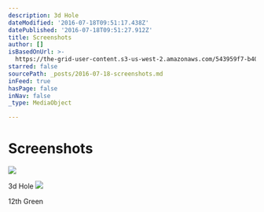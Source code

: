 ```yaml
---
description: 3d Hole
dateModified: '2016-07-18T09:51:17.438Z'
datePublished: '2016-07-18T09:51:27.912Z'
title: Screenshots
author: []
isBasedOnUrl: >-
  https://the-grid-user-content.s3-us-west-2.amazonaws.com/543959f7-b407-4276-b425-39ddfe031369.jpg
starred: false
sourcePath: _posts/2016-07-18-screenshots.md
inFeed: true
hasPage: false
inNav: false
_type: MediaObject

---
```

# Screenshots
![](https://imgflo.herokuapp.com/graph/vahj1ThiexotieMo/c452694e24da0173d04ba68089a7b387/croprotate.jpg?cropheight=1023&cropwidth=1600&degrees=0&input=https%3A%2F%2Fthe-grid-user-content.s3-us-west-2.amazonaws.com%2F543959f7-b407-4276-b425-39ddfe031369.jpg&x=0&y=0)

3d Hole
![](https://imgflo.herokuapp.com/graph/vahj1ThiexotieMo/70964e3c81bd2fc02bda5d6704b6f6f3/croprotate.jpg?cropheight=1023&cropwidth=1600&degrees=0&input=https%3A%2F%2Fthe-grid-user-content.s3-us-west-2.amazonaws.com%2F4fd7716e-6f94-46fa-a69f-0b0361089b12.jpg&x=0&y=0)

12th Green